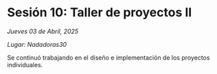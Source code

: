 # Sesión 10: Taller de proyectos II

_Jueves 03 de Abril, 2025_

_Lugar: Nadadoras30_

Se continuó trabajando en el diseño e implementación de los proyectos individuales.

